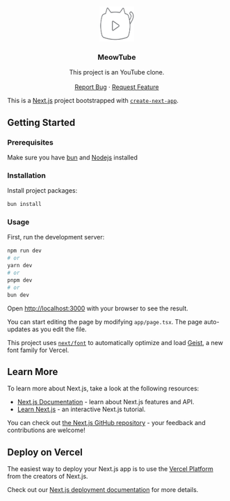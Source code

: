 <a id="readme-top"></a>

<br />
<div align="center">
  <a href="https://github.com/lucasjacques/meowtube/">
    <img src="public/logo.png" alt="Logo" width="80" height="80">
  </a>

  <h3 align="center">MeowTube</h3>

  <p align="center">
    This project is an YouTube clone.
    <br />
    <br />
    <a href="https://github.com/lucasjacques/meowtube/issues/new?labels=bug&template=bug-report---.md">Report Bug</a>
    &middot;
    <a href="https://github.com/lucasjacques/meowtube/issues/new?labels=enhancement&template=feature-request---.md">Request Feature</a>
  </p>
</div>

This is a [Next.js](https://nextjs.org) project bootstrapped with [`create-next-app`](https://nextjs.org/docs/app/api-reference/cli/create-next-app).

## Getting Started

### Prerequisites
Make sure you have [bun](https://bun.sh/) and [Nodejs](https://nodejs.org/) installed

### Installation
Install project packages:
```bash
bun install
```

### Usage
First, run the development server:

```bash
npm run dev
# or
yarn dev
# or
pnpm dev
# or
bun dev
```

Open [http://localhost:3000](http://localhost:3000) with your browser to see the result.

You can start editing the page by modifying `app/page.tsx`. The page auto-updates as you edit the file.

This project uses [`next/font`](https://nextjs.org/docs/app/building-your-application/optimizing/fonts) to automatically optimize and load [Geist](https://vercel.com/font), a new font family for Vercel.

## Learn More

To learn more about Next.js, take a look at the following resources:

- [Next.js Documentation](https://nextjs.org/docs) - learn about Next.js features and API.
- [Learn Next.js](https://nextjs.org/learn) - an interactive Next.js tutorial.

You can check out [the Next.js GitHub repository](https://github.com/vercel/next.js) - your feedback and contributions are welcome!

## Deploy on Vercel

The easiest way to deploy your Next.js app is to use the [Vercel Platform](https://vercel.com/new?utm_medium=default-template&filter=next.js&utm_source=create-next-app&utm_campaign=create-next-app-readme) from the creators of Next.js.

Check out our [Next.js deployment documentation](https://nextjs.org/docs/app/building-your-application/deploying) for more details.
